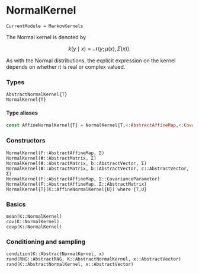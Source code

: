 # NormalKernel

```@meta
CurrentModule = MarkovKernels
```

The Normal kernel is denoted by

```math
k(y\mid x) = \mathcal{N}(y ; \mu(x)  , \Sigma(x) ).
```

As with the Normal distributions, the explicit expression on the kernel depends on whether it is real or complex valued.

### Types

```@docs
AbstractNormalKernel{T}
NormalKernel{T}
```

#### Type aliases

```julia
const AffineNormalKernel{T} = NormalKernel{T,<:AbstractAffineMap,<:CovarianceParameter}
```

### Constructors

```@docs
NormalKernel(F::AbstractAffineMap, Σ)
NormalKernel(Φ::AbstractMatrix, Σ)
NormalKernel(Φ::AbstractMatrix, b::AbstractVector, Σ)
NormalKernel(Φ::AbstractMatrix, b::AbstractVector, c::AbstractVector, Σ)
NormalKernel(F::AbstractAffineMap, Σ::CovarianceParameter)
NormalKernel(F::AbstractAffineMap, Σ::AbstractMatrix)
NormalKernel{T}(K::AffineNormalKernel{U}) where {T,U}
```

### Basics

```@docs
mean(K::NormalKernel)
cov(K::NormalKernel)
covp(K::NormalKernel)
```

### Conditioning and sampling

```@docs
condition(K::AbstractNormalKernel, x)
rand(RNG::AbstractRNG, K::AbstractNormalKernel, x::AbstractVector)
rand(K::AbstractNormalKernel, x::AbstractVector)
```
